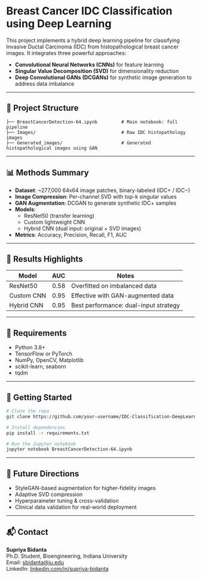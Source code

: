 # Breast Cancer IDC Classification using Deep Learning

This project implements a hybrid deep learning pipeline for classifying Invasive Ductal Carcinoma (IDC) from histopathological breast cancer images. It integrates three powerful approaches:

- **Convolutional Neural Networks (CNNs)** for feature learning
- **Singular Value Decomposition (SVD)** for dimensionality reduction
- **Deep Convolutional GANs (DCGANs)** for synthetic image generation to address data imbalance

---

## 📁 Project Structure

```
├── BreastCancerDetection-64.ipynb         # Main notebook: full pipeline
├── Images/                                # Raw IDC histopathology images
├── Generated_images/                      # Generated histopathological images using GAN
```

---

## 📊 Methods Summary

- **Dataset**: ~277,000 64x64 image patches, binary-labeled (IDC+ / IDC−)
- **Image Compression**: Per-channel SVD with top-k singular values
- **GAN Augmentation**: DCGAN to generate synthetic IDC+ samples
- **Models**:
  - ResNet50 (transfer learning)
  - Custom lightweight CNN
  - Hybrid CNN (dual input: original + SVD images)
- **Metrics**: Accuracy, Precision, Recall, F1, AUC

---

## 🧪 Results Highlights

| Model           | AUC   | Notes                                  |
|----------------|-------|----------------------------------------|
| ResNet50        | 0.58  | Overfitted on imbalanced data          |
| Custom CNN      | 0.95  | Effective with GAN-augmented data      |
| Hybrid CNN      | 0.95  | Best performance: dual-input strategy  |

---

## 🔧 Requirements

- Python 3.8+
- TensorFlow or PyTorch
- NumPy, OpenCV, Matplotlib
- scikit-learn, seaborn
- tqdm

---

## 🚀 Getting Started

```bash
# Clone the repo
git clone https://github.com/your-username/IDC-Classification-DeepLearning.git

# Install dependencies
pip install -r requirements.txt

# Run the Jupyter notebook
jupyter notebook BreastCancerDetection-64.ipynb
```

---

## 📌 Future Directions

- StyleGAN-based augmentation for higher-fidelity images
- Adaptive SVD compression
- Hyperparameter tuning & cross-validation
- Clinical data validation for real-world deployment

---

## 📬 Contact

**Supriya Bidanta**  
Ph.D. Student, Bioengineering, Indiana University  
Email: sbidanta@iu.edu  
LinkedIn: [linkedin.com/in/supriya-bidanta](https://www.linkedin.com/in/supriya-bidanta/)
